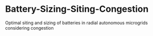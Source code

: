 # Battery-Sizing-Siting-Congestion
Optimal siting and sizing of batteries in radial autonomous microgrids considering congestion
